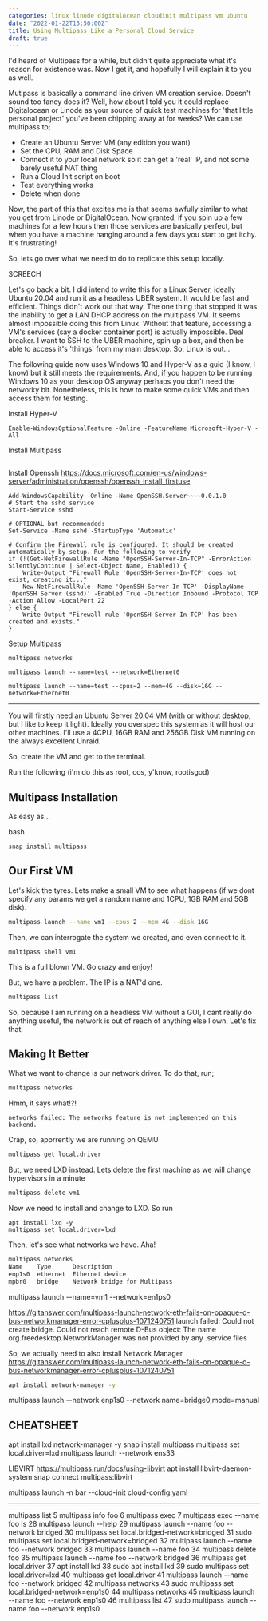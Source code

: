 ```yaml
---
categories: linux linode digitalocean cloudinit multipass vm ubuntu
date: "2022-01-22T15:50:00Z"
title: Using Multipass Like a Personal Cloud Service
draft: true
---
```


I'd heard of Multipass for a while, but didn't quite appreciate what it's reason for existence was. Now I get it, and hopefully I will explain it to you as well.

Mutipass is basically a command line driven VM creation service. Doesn't sound too fancy does it? Well, how about I told you it could replace Digitalocean or Linode as your source of quick test machines for 'that little personal project' you've been chipping away at for weeks? We can use multipass to;
- Create an Ubuntu Server VM (any edition you want)
- Set the CPU, RAM and Disk Space
- Connect it to your local network so it can get a 'real' IP, and not some barely useful NAT thing
- Run a Cloud Init script on boot
- Test everything works
- Delete when done

Now, the part of this that excites me is that seems awfully similar to what you get from Linode or DigitalOcean. Now granted, if you spin up a few machines for a few hours then those services are basically perfect, but when you have a machine hanging around a few days you start to get itchy. It's frustrating!

So, lets go over what we need to do to replicate this setup locally. 

SCREECH

Let's go back a bit. I did intend to write this for a Linux Server, ideally Ubuntu 20.04 and run it as a headless UBER system. It would be fast and efficient. Things didn't work out that way. The one thing that stopped it was the inability to get a LAN DHCP address on the multipass VM. It seems almost impossible doing this from Linux. Without that feature, accessing a VM's services (say a docker container port) is actually impossible. Deal breaker. I want to SSH to the UBER machine, spin up a box, and then be able to access it's 'things' from my main desktop. So, Linux is out...

The following guide now uses Windows 10 and Hyper-V as a guid (I know, I know) but it still meets the requirements. And, if you happen to be running Windows 10 as your desktop OS anyway perhaps you don't need the networky bit. Nonetheless, this is how to make some quick VMs and then access them for testing.


Install Hyper-V
```
Enable-WindowsOptionalFeature -Online -FeatureName Microsoft-Hyper-V -All
```

Install Multipass
```
```

Install Openssh
https://docs.microsoft.com/en-us/windows-server/administration/openssh/openssh_install_firstuse

```pwsh
Add-WindowsCapability -Online -Name OpenSSH.Server~~~~0.0.1.0
# Start the sshd service
Start-Service sshd

# OPTIONAL but recommended:
Set-Service -Name sshd -StartupType 'Automatic'

# Confirm the Firewall rule is configured. It should be created automatically by setup. Run the following to verify
if (!(Get-NetFirewallRule -Name "OpenSSH-Server-In-TCP" -ErrorAction SilentlyContinue | Select-Object Name, Enabled)) {
    Write-Output "Firewall Rule 'OpenSSH-Server-In-TCP' does not exist, creating it..."
    New-NetFirewallRule -Name 'OpenSSH-Server-In-TCP' -DisplayName 'OpenSSH Server (sshd)' -Enabled True -Direction Inbound -Protocol TCP -Action Allow -LocalPort 22
} else {
    Write-Output "Firewall rule 'OpenSSH-Server-In-TCP' has been created and exists."
}
```

Setup Multipass

```
multipass networks

multipass launch --name=test --network=Ethernet0

multipass launch --name=test --cpus=2 --mem=4G --disk=16G --network=Ethernet0 
```
----------------------------------------------


You will firstly need an Ubuntu Server 20.04 VM (with or without desktop, but I like to keep it light). Ideally you overspec this system as it will host our other machines. I'll use a 4CPU, 16GB RAM and 256GB Disk VM running on the always excellent Unraid.

So, create the VM and get to the terminal.

Run the following (i'm do this as root, cos, y'know, rootisgod)


## Multipass Installation

As easy as...

bash
``` 
snap install multipass
```
## Our First VM

Let's kick the tyres. Lets make a small VM to see what happens (if we dont specify any params we get a random name and 1CPU, 1GB RAM and 5GB disk).

```bash
multipass launch --name vm1 --cpus 2 --mem 4G --disk 16G
```

Then, we can interrogate the system we created, and even connect to it.

```
multipass shell vm1
```

This is a full blown VM. Go crazy and enjoy!


But, we have a problem. The IP is a NAT'd one.

```bash
multipass list
```

So, because I am running on a headless VM without a GUI, I cant really do anything useful, the network is out of reach of anything else I own. Let's fix that.

## Making It Better

What we want to change is our network driver. To do that, run;

```bash
multipass networks
```

Hmm, it says what!?!

```
networks failed: The networks feature is not implemented on this backend.
```

Crap, so, apprrently we are running on QEMU

```bash
multipass get local.driver
```

But, we need LXD instead. Lets delete the first machine as we will change hypervisors in a minute

```bash
multipass delete vm1
```

Now we need to install and change to LXD. So run
```
apt install lxd -y
multipass set local.driver=lxd
```

Then, let's see what networks we have. Aha!

```bash
multipass networks
Name    Type      Description
enp1s0  ethernet  Ethernet device
mpbr0   bridge    Network bridge for Multipass
```

multipass launch --name=vm1 --network=en1ps0

https://gitanswer.com/multipass-launch-network-eth-fails-on-opaque-d-bus-networkmanager-error-cplusplus-1071240751
launch failed: Could not create bridge. Could not reach remote D-Bus object: The name org.freedesktop.NetworkManager was not provided by any .service files

So, we actually need to also install Network Manager
https://gitanswer.com/multipass-launch-network-eth-fails-on-opaque-d-bus-networkmanager-error-cplusplus-1071240751

```bash
apt install network-manager -y
```

 multipass launch --network enp1s0 --network name=bridge0,mode=manual


CHEATSHEET
----------

apt install lxd network-manager -y
snap install multipass
multipass set local.driver=lxd
multipass launch --network ens33


LIBVIRT
https://multipass.run/docs/using-libvirt
apt install libvirt-daemon-system
snap connect multipass:libvirt



multipass launch -n bar --cloud-init cloud-config.yaml


------------------
 multipass list
    5  multipass info foo
    6  multipass exec
    7  multipass exec --name foo ls
   28  multipass launch --help
   29  multipass launch --name foo --network bridged
   30  multipass set local.bridged-network=bridged
   31  sudo multipass set local.bridged-network=bridged
   32  multipass launch --name foo --network bridged
   33  multipass launch --name foo
   34  multipass delete foo
   35  multipass launch --name foo --network bridged
   36  multipass get local.driver
   37  apt install lxd
   38  sudo apt install lxd
   39  sudo multipass set local.driver=lxd
   40  multipass get local.driver
   41  multipass launch --name foo --network bridged
   42  multipass networks
   43  sudo multipass set local.bridged-network=enp1s0
   44  multipass networks
   45  multipass launch --name foo --network enp1s0
   46  multipass list
   47  sudo multipass launch --name foo --network enp1s0